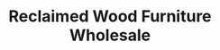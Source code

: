 ---
title: "Reclaimed Wood Furniture Wholesale"
url: /vancouver/reclaimed-wood-furniture-wholesale/
shop: Möbel
---